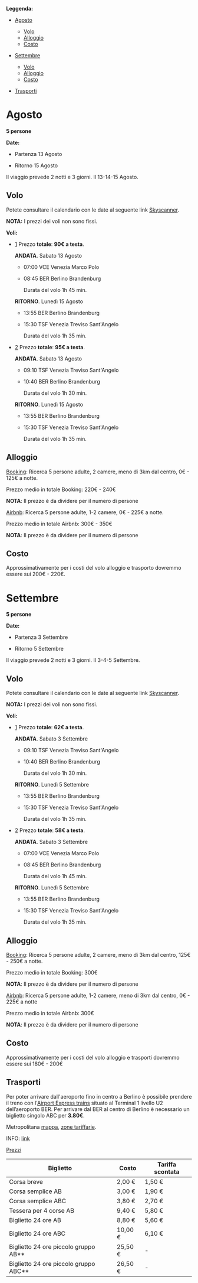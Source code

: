 **Leggenda:**

- <a href="#packet-1">Agosto</a>
  - <a href="#packet-1-volo">Volo</a>
  - <a href="#packet-1-alloggio">Alloggio</a>
  - <a href="#packet-1-costo">Costo</a>
- <a href="#packet-2">Settembre</a>
  - <a href="#packet-2-volo">Volo</a>
  - <a href="#packet-2-alloggio">Alloggio</a>
  - <a href="#packet-2-costo">Costo</a>


- <a href="#packet-1-trasporti">Trasporti</a>



# <a name="packet-1">Agosto</a> 

**5 persone**

**Date:** 

- Partenza 13 Agosto

- Ritorno 15 Agosto

Il viaggio prevede 2 notti e 3 giorni. Il 13-14-15 Agosto.

## <a name="packet-1-volo">Volo</a>

Potete consultare il calendario con le date al seguente link [Skyscanner](https://www.skyscanner.it/trasporti/voli/veni/berl/?adultsv2=5&cabinclass=economy&childrenv2=&inboundaltsenabled=false&iym=2208&outboundaltsenabled=false&oym=2208&preferdirects=false&rtn=1&qp_prevProvider=ins_browse&qp_prevCurrency=EUR&priceSourceId=&qp_prevPrice=34&selectedoday=13&selectediday=15). 

**NOTA:** I prezzi dei voli non sono fissi.

**Voli:**

- [1](https://www.skyscanner.it/trasporti/voli/veni/berl/220813/220815/config/17468-2208130700--32356-0-9828-2208130845%7C9828-2208151355--31915-0-17127-2208151530?adultsv2=5&cabinclass=economy&childrenv2=&inboundaltsenabled=false&outboundaltsenabled=false&preferdirects=false&priceSourceId=&priceTrace=202205191240*D*VCE*BER*20220813*ctit*EZY%7C202205191240*D*BER*TSF*20220815*ctit*FR&qp_prevCurrency=EUR&qp_prevPrice=77&qp_prevProvider=ins_month&rtn=1) Prezzo **totale**: **90€ a testa**.

  **ANDATA**. Sabato 13 Agosto

  - 07:00 VCE Venezia Marco Polo

  - 08:45 BER Berlino Brandenburg

    Durata del volo 1h 45 min.
  
  **RITORNO**. Lunedì 15 Agosto
  
  - 13:55 BER Berlino Brandenburg
  
  - 15:30 TSF Venezia Treviso Sant'Angelo
  
    Durata del volo 1h 35 min.
- [2](https://www.skyscanner.it/trasporti/voli/veni/berl/220813/220815/config/17127-2208130910--31915-0-9828-2208131040%7C9828-2208151355--31915-0-17127-2208151530?adultsv2=5&cabinclass=economy&childrenv2=&inboundaltsenabled=false&outboundaltsenabled=false&preferdirects=false&priceSourceId=&priceTrace=202205191240*D*VCE*BER*20220813*ctit*EZY%7C202205191240*D*BER*TSF*20220815*ctit*FR&qp_prevCurrency=EUR&qp_prevPrice=77&qp_prevProvider=ins_month&rtn=1) Prezzo **totale**: **95€ a testa**.

  **ANDATA**. Sabato 13 Agosto

  - 09:10 TSF Venezia Treviso Sant'Angelo

  - 10:40 BER Berlino Brandenburg

    Durata del volo 1h 30 min.

  **RITORNO**. Lunedì 15 Agosto

  - 13:55 BER Berlino Brandenburg

  - 15:30 TSF Venezia Treviso Sant'Angelo

    Durata del volo 1h 35 min.

## <a name="packet-1-alloggio">Alloggio</a>

[Booking](https://www.booking.com/searchresults.it.html?label=gog235jc-1DCAEoggI46AdIFFgDaHGIAQGYARS4ARfIAQzYAQPoAQH4AQKIAgGoAgO4AtGH7pMGwAIB0gIkMGYzZTZjZTAtNjhlZi00NjM4LThiOTktM2JjZWM5OGUzMzcw2AIE4AIB&sid=593da2515cf0b389ad2661afe2985cc8&aid=397594&src=hotel&error_url=https%3A%2F%2Fwww.booking.com%2Fhotel%2Fde%2Fcatalonia-berlin-mitte.it.html%3Faid%3D397594%26label%3Dgog235jc-1DCAEoggI46AdIFFgDaHGIAQGYARS4ARfIAQzYAQPoAQH4AQKIAgGoAgO4AtGH7pMGwAIB0gIkMGYzZTZjZTAtNjhlZi00NjM4LThiOTktM2JjZWM5OGUzMzcw2AIE4AIB%26sid%3D593da2515cf0b389ad2661afe2985cc8%26activeTab%3Dmain%3Ball_sr_blocks%3D87745601_194581511_0_2_0%252C87745605_194581511_0_2_0%3Bcheckin%3D2022-08-15%3Bcheckout%3D2022-08-17%3Bdest_id%3D-1746443%3Bdest_type%3Dcity%3Bgroup_adults%3D5%3Bgroup_children%3D0%3Bhapos%3D6%3Bhighlighted_blocks%3D87745601_194581511_0_2_0%252C87745605_194581511_0_2_0%3Bhpos%3D6%3Bmatching_block_id%3D87745601_194581511_0_2_0%3Bnflt%3Ddistance%253D3000%3Bno_rooms%3D2%3Breq_adults%3D5%3Breq_children%3D0%3Broom1%3DA%252CA%3Broom2%3DA%252CA%252CA%3Bsb_price_type%3Dtotal%3Bsr_order%3Dpopularity%3Bsr_pri_blocks%3D87745601_194581511_0_2_0__19800%252C87745605_194581511_0_2_0__30798%3Bsrepoch%3D1652274135%3Bsrpvid%3Da11c5941ed9102e9%3Btype%3Dtotal%3Bucfs%3D1%26%26&highlighted_hotels=877456&hp_sbox=1&ss=Berlino&is_ski_area=0&ssne=Berlino&ssne_untouched=Berlino&dest_id=-1746443&dest_type=city&checkin_year=2022&checkin_month=8&checkin_monthday=13&checkout_year=2022&checkout_month=8&checkout_monthday=15&group_adults=5&group_children=0&no_rooms=2&from_sf=1&nflt=pri%3D1%3Bdistance%3D3000): Ricerca 5 persone adulte, 2 camere, meno di 3km dal centro, 0€ - 125€ a notte.

Prezzo medio in totale Booking: 220€ - 240€ 

**NOTA**: Il prezzo è da dividere per il numero di persone

[Airbnb](https://www.airbnb.it/s/Berlino--Germania/homes?tab_id=home_tab&refinement_paths%5B%5D=%2Fhomes&flexible_trip_lengths%5B%5D=one_week&query=Berlino%2C%20Germania&place_id=ChIJAVkDPzdOqEcRcDteW0YgIQQ&date_picker_type=calendar&checkin=2022-08-13&checkout=2022-08-15&adults=5&source=structured_search_input_header&search_type=user_map_move&price_max=225&ne_lat=52.67375283817061&ne_lng=13.447374721397438&sw_lat=52.35827707300971&sw_lng=12.65155257784275&zoom=11&search_by_map=true): Ricerca 5 persone adulte, 1-2 camere, 0€ - 225€ a notte.

Prezzo medio in totale Airbnb: 300€ - 350€

**NOTA**: Il prezzo è da dividere per il numero di persone

## <a name="packet-1-costo">Costo</a>

Approssimativamente per i costi del volo alloggio e trasporto dovremmo essere sui 200€ - 220€.

# <a name="packet-2">Settembre</a> 

**5 persone**

**Date:** 

- Partenza 3 Settembre

- Ritorno 5 Settembre

Il viaggio prevede 2 notti e 3 giorni. Il 3-4-5 Settembre.

## <a name="packet-2-volo">Volo</a>

Potete consultare il calendario con le date al seguente link [Skyscanner](https://www.skyscanner.it/trasporti/voli/veni/berl/?adultsv2=5&cabinclass=economy&childrenv2=&inboundaltsenabled=false&iym=2209&outboundaltsenabled=false&oym=2209&preferdirects=false&rtn=1&qp_prevProvider=ins_browse&qp_prevCurrency=EUR&priceSourceId=&qp_prevPrice=31&selectedoday=03&selectediday=05). 

**NOTA:** I prezzi dei voli non sono fissi.

**Voli:**

- [1](https://www.skyscanner.it/trasporti/voli/veni/berl/220903/220905/config/17127-2209030910--31915-0-9828-2209031040%7C9828-2209051355--31915-0-17127-2209051530?adultsv2=5&cabinclass=economy&childrenv2=&inboundaltsenabled=false&outboundaltsenabled=false&preferdirects=false&priceSourceId=&priceTrace=202205230534*D*TSF*BER*20220903*ryan*FR%7C202205221232*D*BER*TSF*20220905*ryan*FR&qp_prevCurrency=EUR&qp_prevPrice=66&qp_prevProvider=ins_month&rtn=1) Prezzo **totale**: **62€ a testa**.

  **ANDATA**. Sabato 3 Settembre

  - 09:10 TSF Venezia Treviso Sant'Angelo

  - 10:40 BER Berlino Brandenburg

    Durata del volo 1h 30 min.

  **RITORNO**. Lunedì 5 Settembre

  - 13:55 BER Berlino Brandenburg

  - 15:30 TSF Venezia Treviso Sant'Angelo

    Durata del volo 1h 35 min.

- [2](https://www.skyscanner.it/trasporti/voli/veni/berl/220813/220815/config/17127-2208130910--31915-0-9828-2208131040%7C9828-2208151355--31915-0-17127-2208151530?adultsv2=5&cabinclass=economy&childrenv2=&inboundaltsenabled=false&outboundaltsenabled=false&preferdirects=false&priceSourceId=&priceTrace=202205191240*D*VCE*BER*20220813*ctit*EZY%7C202205191240*D*BER*TSF*20220815*ctit*FR&qp_prevCurrency=EUR&qp_prevPrice=77&qp_prevProvider=ins_month&rtn=1) Prezzo **totale**: **58€ a testa**.

  **ANDATA**. Sabato 3 Settembre

  - 07:00 VCE Venezia Marco Polo

  - 08:45 BER Berlino Brandenburg

    Durata del volo 1h 45 min.

  **RITORNO**. Lunedì 5 Settembre

  - 13:55 BER Berlino Brandenburg

  - 15:30 TSF Venezia Treviso Sant'Angelo

    Durata del volo 1h 35 min.

## <a name="packet-2-alloggio">Alloggio</a>

[Booking](https://www.booking.com/searchresults.it.html?label=gog235jc-1DCAEoggI46AdIFFgDaHGIAQGYARS4ARfIAQzYAQPoAQH4AQKIAgGoAgO4AtGH7pMGwAIB0gIkMGYzZTZjZTAtNjhlZi00NjM4LThiOTktM2JjZWM5OGUzMzcw2AIE4AIB&sid=593da2515cf0b389ad2661afe2985cc8&aid=397594&ss=Berlino&ssne=Berlino&ssne_untouched=Berlino&highlighted_hotels=877456&lang=it&src=searchresults&dest_id=-1746443&dest_type=city&checkin=2022-09-03&checkout=2022-09-05&group_adults=5&no_rooms=2&group_children=0&sb_travel_purpose=leisure&nflt=distance%3D3000%3Bpri%3D2):  Ricerca 5 persone adulte, 2 camere, meno di 3km dal centro, 125€ - 250€ a notte.

Prezzo medio in totale Booking: 300€

**NOTA**: Il prezzo è da dividere per il numero di persone

[Airbnb](https://www.airbnb.it/s/Berlino--Germania/homes?refinement_paths%5B%5D=%2Fhomes&checkin=2022-09-03&checkout=2022-09-05&date_picker_type=calendar&adults=5&search_type=user_map_move&tab_id=home_tab&query=Berlino%2C%20Germania&flexible_trip_lengths%5B%5D=one_week&source=structured_search_input_header&price_max=225&ne_lat=52.58664216436638&ne_lng=13.600340321050936&sw_lat=52.428873984113025&sw_lng=13.202429249273592&zoom=12&search_by_map=true): Ricerca 5 persone adulte, 1-2 camere, meno di 3km dal centro, 0€ - 225€ a notte

Prezzo medio in totale Airbnb: 300€

**NOTA**: Il prezzo è da dividere per il numero di persone

## <a name="packet-2-costo">Costo</a>

Approssimativamente per i costi del volo alloggio e trasporti dovremmo essere sui 180€ - 200€

## <a name="packet-1-trasporti">Trasporti</a>

Per poter arrivare dall'aeroporto fino in centro a Berlino è possibile prendere il treno con l'[Airport Express trains](https://www.visitberlin.de/it/aeroporto-di-berlino-brandeburgo-ber)  situato al Terminal 1 livello U2 dell’aeroporto BER. Per arrivare dal BER al centro di Berlino è necessario un biglietto singolo ABC per **3.80€**.

Metropolitana [mappa]( https://www.berlino.com/wp-content/uploads/sites/13/metropolitana-berlino.pdf), [zone tariffarie]( https://www.berlino.com/wp-content/uploads/sites/13/metropolitana-berlino-zone.pdf).

INFO: [link](https://www.berlino.com/trasporti-berlino/metropolitana-berlino/)

[Prezzi](https://www.visitberlin.de/it/mezzi-pubblici-di-berlino)

|Biglietto	                                                                        |Costo	     | Tariffa scontata	|
| ------------------------------------- | ------- | ------ |
| Corsa breve                           | 2,00 €  | 1,50 € |
| Corsa semplice AB                     | 3,00 €  | 1,90 € |
| Corsa semplice ABC                    | 3,80 €  | 2,70 € |
| Tessera per 4 corse AB                | 9,40 €  | 5,80 € |
| Biglietto 24 ore AB                   | 8,80 €  | 5,60 € |
| Biglietto 24 ore ABC                  | 10,00 € | 6,10 € |
| Biglietto 24 ore piccolo gruppo AB**  | 25,50 € | -      |
| Biglietto 24 ore piccolo gruppo ABC** | 26,50 € | -      |
